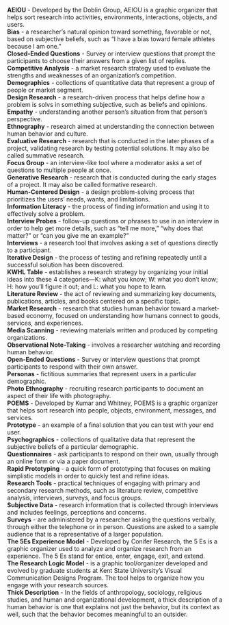 **AEIOU** - Developed by the Doblin Group, AEIOU is a graphic organizer that helps sort research into activities, environments, interactions, objects, and users.   
**Bias** - a researcher’s natural opinion toward something, favorable or not, based on subjective beliefs, such as “I have a bias toward female athletes because I am one.”   
**Closed-Ended Questions** - Survey or interview questions that prompt the participants to choose their answers from a given list of replies.  
**Competitive Analysis** - a market research strategy used to evaluate the strengths and weaknesses of an organization’s competition.  
**Demographics** - collections of quantitative data that represent a group of people or market segment.  
**Design Research** - a research-driven process that helps define how a problem is solvs in something subjective, such as beliefs and opinions.  
**Empathy** - understanding another person’s situation from that person’s perspective.  
**Ethnography** - research aimed at understanding the connection between human behavior and culture.  
**Evaluative Research** - research that is conducted in the later phases of a project, validating research by testing potential solutions. It may also be called summative research.  
**Focus Group** - an interview-like tool where a moderator asks a set of questions to multiple people at once.  
**Generative Research** - research that is conducted during the early stages of a project. It may also be called formative research.  
**Human-Centered Design** - a design problem-solving process that prioritizes the users’ needs, wants, and limitations.  
**Information Literacy** - the process of finding information and using it to effectively solve a problem.  
**Interview Probes** - follow-up questions or phrases to use in an interview in order to help get more details, such as “tell me more,” “why does that matter?” or “can you give me an example?”  
**Interviews** - a research tool that involves asking a set of questions directly to a participant.  
**Iterative Design** - the process of testing and refining repeatedly until a successful solution has been discovered.  
**KWHL Table** - establishes a research strategy by organizing your initial ideas into these 4 categories—K: what you know; W: what you don’t know; H: how you’ll figure it out; and L: what you hope to learn.  
**Literature Review** - the act of reviewing and summarizing key documents, publications, articles, and books centered on a specific topic.  
**Market Research** - research that studies human behavior toward a market-based economy, focused on understanding how humans connect to goods, services, and experiences.  
**Media Scanning** - reviewing materials written and produced by competing organizations.  
**Observational Note-Taking** - involves a researcher watching and recording human behavior.  
**Open-Ended Questions** - Survey or interview questions that prompt participants to respond with their own answer.  
**Personas** - fictitious summaries that represent users in a particular demographic.  
**Photo Ethnography** - recruiting research participants to document an aspect of their life with photography.  
**POEMS** - Developed by Kumar and Whitney, POEMS is a graphic organizer that helps sort research into people, objects, environment, messages, and services.  
**Prototype** - an example of a final solution that you can test with your end user.  
**Psychographics** - collections of qualitative data that represent the subjective beliefs of a particular demographic.  
**Questionnaires** - ask participants to respond on their own, usually through an online form or via a paper document.  
**Rapid Prototyping** - a quick form of prototyping that focuses on making simplistic models in order to quickly test and refine ideas.  
**Research Tools** - practical techniques of engaging with primary and secondary research methods, such as literature review, competitive analysis, interviews, surveys, and focus groups.  
**Subjective Data** - research information that is collected through interviews and includes feelings, perceptions and concerns.  
**Surveys** - are administered by a researcher asking the questions verbally, through either the telephone or in person. Questions are asked to a sample audience that is a representative of a larger population.  
**The 5Es Experience Model** - Developed by Conifer Research, the 5 Es is a graphic organizer used to analyze and organize research from an experience. The 5 Es stand for entice, enter, engage, exit, and extend.  
**The Research Logic Model** - is a graphic tool/organizer developed and evolved by graduate students at Kent State University’s Visual Communication Designs Program. The tool helps to organize how you engage with your research sources.  
**Thick Description** - In the fields of anthropology, sociology, religious studies, and human and organizational development, a thick description of a human behavior is one that explains not just the behavior, but its context as well, such that the behavior becomes meaningful to an outsider.  

